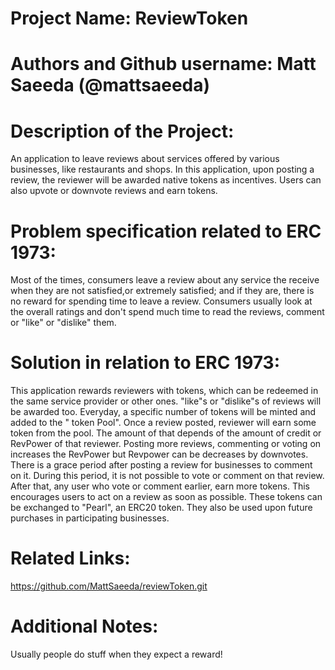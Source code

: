 # Project Name: ReviewToken
# Authors and Github username: Matt Saeeda (@mattsaeeda)
# Description of the Project:
An application to leave reviews about services offered by  various businesses, like restaurants and shops. In this application, upon posting a review, the reviewer will be awarded native tokens as incentives. Users can also upvote or 
downvote reviews and earn tokens.  

# Problem specification related to ERC 1973:
Most of the times, consumers leave a review about any service the receive when they are not satisfied,or extremely satisfied;  and if they are, there is no reward for spending time to leave a review. Consumers usually look at the overall ratings and don't spend much time to read the reviews, comment or "like" or "dislike" them. 

# Solution in relation to ERC 1973:
This application rewards reviewers with tokens, which can be redeemed in the same service provider or other ones. "like"s or "dislike"s of reviews will be awarded too.
Everyday, a specific number of tokens will be minted and added to the " token Pool". Once a review posted, reviewer will earn some token from the pool. The amount of that depends of the amount of credit or RevPower of that reviewer. Posting more reviews, commenting or voting on increases the RevPower but Revpower can be decreases by downvotes.
There is a grace period after posting a review for businesses to comment on it. During this period, it is not possible to vote or comment on that review. After that, any user who vote or comment earlier, earn more tokens. This encourages users to act on a review as soon as possible.
These tokens can be exchanged to "Pearl", an ERC20 token. They also be used upon future purchases in participating businesses.

# Related Links:
https://github.com/MattSaeeda/reviewToken.git

# Additional Notes:
Usually people do stuff when they expect a reward!

